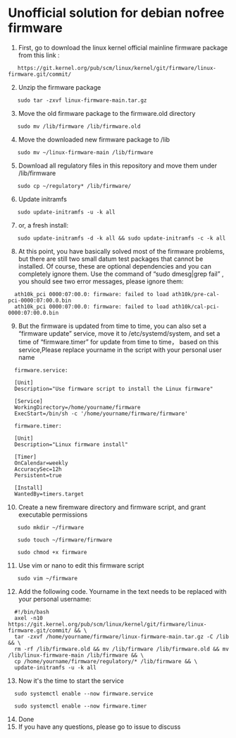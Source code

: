 # Unofficial solution for debian nofree firmware

1. First, go to download the linux kernel official mainline firmware package from this link :

```
   https://git.kernel.org/pub/scm/linux/kernel/git/firmware/linux-firmware.git/commit/ 
```  

2. Unzip the firmware package

```
   sudo tar -zxvf linux-firmware-main.tar.gz
```
3. Move the old firmware package to the firmware.old directory

```
   sudo mv /lib/firmware /lib/firmware.old
```
4. Move the downloaded new firmware package to /lib

```
   sudo mv ~/linux-firmware-main /lib/firmware
```
5. Download all regulatory files in this repository and move them under /lib/firmware

```
   sudo cp ~/regulatory* /lib/firmware/
```
6. Update initramfs

```
   sudo update-initramfs -u -k all
```
   
7. or, a fresh install:

```
   sudo update-initramfs -d -k all && sudo update-initramfs -c -k all
```
8. At this point, you have basically solved most of the firmware problems, but there are still two small datum test packages that cannot be installed. Of course, these are optional dependencies and you can completely ignore them. Use the command of “sudo dmesg|grep fail” , you should see two error messages, please ignore them:

```
  ath10k_pci 0000:07:00.0: firmware: failed to load ath10k/pre-cal-pci-0000:07:00.0.bin
  ath10k_pci 0000:07:00.0: firmware: failed to load ath10k/cal-pci-0000:07:00.0.bin
```
9. But the firmware is updated from time to time, you can also set a “firmware update” service, move it to /etc/systemd/system, and set a time of “firmware.timer” for update from time to time， based on this service,Please replace yourname in the script with your personal user name

```
  firmware.service:
  
  [Unit]
  Description="Use firmware script to install the Linux firmware"

  [Service]
  WorkingDirectory=/home/yourname/firmware
  ExecStart=/bin/sh -c '/home/yourname/firmware/firmware'
```
```
  firmware.timer:
  
  [Unit]
  Description="Linux firmware install"

  [Timer]
  OnCalendar=weekly
  AccuracySec=12h
  Persistent=true

  [Install]
  WantedBy=timers.target
```

10. Create a new firemware directory and firmware script, and grant executable permissions

```
   sudo mkdir ~/firmware  
```

```
   sudo touch ~/firmware/firmware
```

```
   sudo chmod +x firmware
```
11. Use vim or nano to edit this firmware script

```
   sudo vim ~/firmware
```
12. Add the following code. Yourname in the text needs to be replaced with your personal username:

```
  #!/bin/bash
  axel -n10 https://git.kernel.org/pub/scm/linux/kernel/git/firmware/linux-firmware.git/commit/ && \
  tar -zxvf /home/yourname/firmware/linux-firmware-main.tar.gz -C /lib && \
  rm -rf /lib/firmware.old && mv /lib/firmware /lib/firmware.old && mv /lib/linux-firmware-main /lib/firmware && \
  cp /home/yourname/firmware/regulatory/* /lib/firmware && \
  update-initramfs -u -k all
```
13. Now it's the time to start the service

```
  sudo systemctl enable --now firmware.service 
```

```
  sudo systemctl enable --now firmware.timer
```
14. Done
15. If you have any questions, please go to issue to discuss
